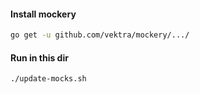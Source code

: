 #### Install mockery
```sh
go get -u github.com/vektra/mockery/.../
```

#### Run in this dir
```sh
./update-mocks.sh
```
